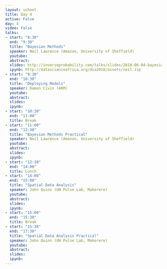 ```yaml
---
layout: school
title: Day 4
active: False
day: 4
video: False
talks:
- start: "8:30"
  end: "9:30"
  title: "Bayesian Methods"
  speaker: Neil Lawrence (Amazon, University of Sheffield)
  youtube:
  abstract:
  slides: http://inverseprobability.com/talks/slides/2018-06-04-bayesian-methods.slides.html
  ipynb: http://datascienceafrica.org/dsa2018/assets/neil.zip
- start: "9:30"
  end: "10:30"
  title: "Deploying Models"
  speaker: Damon Civin (ARM)
  youtube:
  abstract:
  slides:
  ipynb:
- start: "10:30"
  end: "11:00"
  title: Break
- start: "11:00"
  end: "12:30"
  title: "Bayesian Methods Practical"
  speaker: Neil Lawrence (Amazon, University of Sheffield)
  youtube:
  abstract:
  slides:
  ipynb:
- start: "12:30"
  end: "14:00"
  title: Lunch
- start: "14:00"
  end: "15:00"
  title: "Spatial Data Analysis"
  speaker: John Quinn (UN Pulse Lab, Makerere)
  youtube:
  abstract:
  slides:
  ipynb:
- start: "15:00"
  end: "15:30"
  title: Break
- start: "15:30"
  end: "17:30"
  title: "Spatial Data Analysis Practical"
  speaker: John Quinn (UN Pulse Lab, Makerere)
  youtube:
  abstract:
  slides:
  ipynb:
---
```


<!-- <h4> Summer School Day 3 </h4> -->
